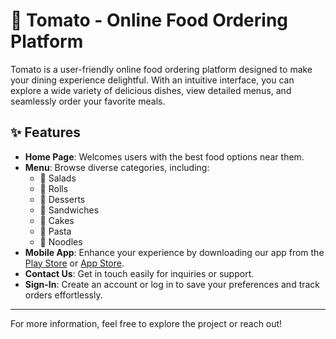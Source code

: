 # 🍅 Tomato - Online Food Ordering Platform

Tomato is a user-friendly online food ordering platform designed to make your dining experience delightful. With an intuitive interface, you can explore a wide variety of delicious dishes, view detailed menus, and seamlessly order your favorite meals.

## ✨ Features

- **Home Page**: Welcomes users with the best food options near them.
- **Menu**: Browse diverse categories, including:
  - 🥗 Salads
  - 🌯 Rolls
  - 🍰 Desserts
  - 🥪 Sandwiches
  - 🎂 Cakes
  - 🍝 Pasta
  - 🍜 Noodles
- **Mobile App**: Enhance your experience by downloading our app from the [Play Store](#) or [App Store](#).
- **Contact Us**: Get in touch easily for inquiries or support.
- **Sign-In**: Create an account or log in to save your preferences and track orders effortlessly.

---

For more information, feel free to explore the project or reach out!
